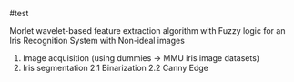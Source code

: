 #test

Morlet wavelet-based feature extraction algorithm with Fuzzy logic for an Iris Recognition System with Non-ideal images

1. Image acquisition (using dummies -> MMU iris image datasets)
2. Iris segmentation
2.1 Binarization
2.2 Canny Edge
